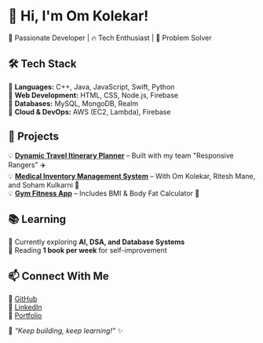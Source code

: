 
# 👋 Hi, I'm Om Kolekar!  
🚀 Passionate Developer | 🔥 Tech Enthusiast | 🎯 Problem Solver  

## 🛠️ Tech Stack  
🔹 **Languages:** C++, Java, JavaScript, Swift, Python  
🔹 **Web Development:** HTML, CSS, Node.js, Firebase  
🔹 **Databases:** MySQL, MongoDB, Realm  
🔹 **Cloud & DevOps:** AWS (EC2, Lambda), Firebase  

## 📌 Projects  
💡 **[Dynamic Travel Itinerary Planner](#)** – Built with my team "Responsive Rangers" ✈️  
💡 **[Medical Inventory Management System](#)** – With Om Kolekar, Ritesh Mane, and Soham Kulkarni 🏥  
💡 **[Gym Fitness App](#)** – Includes BMI & Body Fat Calculator 💪  

## 📚 Learning  
🎯 Currently exploring **AI, DSA, and Database Systems**  
📖 Reading **1 book per week** for self-improvement  

## 📫 Connect With Me  
🔗 [GitHub](https://github.com/kolekarom)  
🔗 [LinkedIn](https://www.linkedin.com/in/om-kolekar/)  
🔗 [Portfolio](#)  

🚀 _“Keep building, keep learning!”_ ✨
